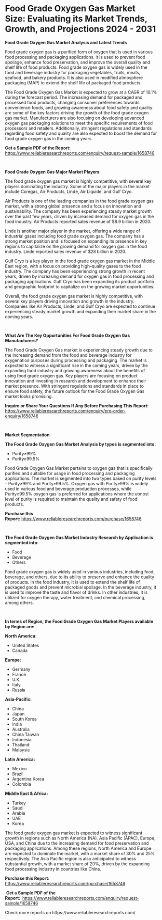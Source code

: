 <p><h1>Food Grade Oxygen Gas Market Size: Evaluating its Market Trends, Growth, and Projections 2024 - 2031</h1></p><p><strong>Food Grade Oxygen Gas Market Analysis and Latest Trends</strong></p>
<p><p>Food grade oxygen gas is a purified form of oxygen that is used in various food processing and packaging applications. It is used to prevent food spoilage, enhance food preservation, and improve the overall quality and shelf life of food products. Food grade oxygen gas is widely used in the food and beverage industry for packaging vegetables, fruits, meats, seafood, and bakery products. It is also used in modified atmosphere packaging (MAP) to extend the shelf life of packaged food products.</p><p>The Food Grade Oxygen Gas Market is expected to grow at a CAGR of 10.1% during the forecast period. The increasing demand for packaged and processed food products, changing consumer preferences towards convenience foods, and growing awareness about food safety and quality are some of the key factors driving the growth of the food grade oxygen gas market. Manufacturers are also focusing on developing advanced oxygen gas packaging solutions to meet the specific requirements of food processors and retailers. Additionally, stringent regulations and standards regarding food safety and quality are also expected to boost the demand for food grade oxygen gas in the coming years.</p></p>
<p><strong>Get a Sample PDF of the Report:&nbsp;</strong> <a href="https://www.reliableresearchreports.com/enquiry/request-sample/1658746">https://www.reliableresearchreports.com/enquiry/request-sample/1658746</a></p>
<p>&nbsp;</p>
<p><strong>Food Grade Oxygen Gas Major Market Players</strong></p>
<p><p>The food grade oxygen gas market is highly competitive, with several key players dominating the industry. Some of the major players in the market include Coregas, Air Products, Linde, Air Liquide, and Gulf Cryo. </p><p>Air Products is one of the leading companies in the food grade oxygen gas market, with a strong global presence and a focus on innovation and sustainability. The company has been experiencing steady market growth over the past few years, driven by increased demand for oxygen gas in the food industry. Air Products reported sales revenue of $8.9 billion in 2020.</p><p>Linde is another major player in the market, offering a wide range of industrial gases including food grade oxygen gas. The company has a strong market position and is focused on expanding its presence in key regions to capitalize on the growing demand for oxygen gas in the food industry. Linde reported sales revenue of $28 billion in 2020.</p><p>Gulf Cryo is a key player in the food grade oxygen gas market in the Middle East region, with a focus on providing high-quality gases to the food industry. The company has been experiencing strong growth in recent years, driven by increasing demand for oxygen gas in food processing and packaging applications. Gulf Cryo has been expanding its product portfolio and geographic footprint to capitalize on the growing market opportunities.</p><p>Overall, the food grade oxygen gas market is highly competitive, with several key players driving innovation and growth in the industry. Companies like Air Products, Linde, and Gulf Cryo are expected to continue experiencing steady market growth and expanding their market share in the coming years.</p></p>
<p>&nbsp;</p>
<p><strong>What Are The Key Opportunities For Food Grade Oxygen Gas Manufacturers?</strong></p>
<p><p>The Food Grade Oxygen Gas market is experiencing steady growth due to the increasing demand from the food and beverage industry for oxygenation purposes during processing and packaging. The market is expected to witness a significant rise in the coming years, driven by the expanding food industry and growing awareness about the benefits of using food grade oxygen gas. Key players are focusing on product innovation and investing in research and development to enhance their market presence. With stringent regulations and standards in place to ensure food safety, the future outlook for the Food Grade Oxygen Gas market looks promising.</p></p>
<p><strong>Inquire or Share Your Questions If Any Before Purchasing This Report:</strong> <a href="https://www.reliableresearchreports.com/enquiry/pre-order-enquiry/1658746">https://www.reliableresearchreports.com/enquiry/pre-order-enquiry/1658746</a></p>
<p>&nbsp;</p>
<p><strong>Market Segmentation</strong></p>
<p><strong>The Food Grade Oxygen Gas Market Analysis by types is segmented into:</strong></p>
<p><ul><li>Purity≥99%</li><li>Purity≥99.5%</li></ul></p>
<p><p>Food Grade Oxygen Gas Market pertains to oxygen gas that is specifically purified and suitable for usage in food processing and packaging applications. The market is segmented into two types based on purity levels - Purity≥99% and Purity≥99.5%. Oxygen gas with Purity≥99% is widely used in various food and beverage production processes, while Purity≥99.5% oxygen gas is preferred for applications where the utmost level of purity is required to maintain the quality and safety of food products.</p></p>
<p><strong>Purchase this Report:&nbsp;</strong><a href="https://www.reliableresearchreports.com/purchase/1658746">https://www.reliableresearchreports.com/purchase/1658746</a></p>
<p>&nbsp;</p>
<p><strong>The Food Grade Oxygen Gas Market Industry Research by Application is segmented into:</strong></p>
<p><ul><li>Food</li><li>Beverage</li><li>Others</li></ul></p>
<p><p>Food grade oxygen gas is widely used in various industries, including food, beverage, and others, due to its ability to preserve and enhance the quality of products. In the food industry, it is used to extend the shelf life of packaged goods and prevent microbial spoilage. In the beverage industry, it is used to improve the taste and flavor of drinks. In other industries, it is utilized for oxygen therapy, water treatment, and chemical processing, among others.</p></p>
<p>&nbsp;</p>
<p><strong>In terms of Region, the Food Grade Oxygen Gas Market Players available by Region are:</strong></p>
<p>
    <p> <strong> North America: </strong>
        <ul>
            <li>United States</li>
            <li>Canada</li>
        </ul>
        </p> 
    <p> <strong> Europe: </strong>
        <ul>
            <li>Germany</li>
            <li>France</li>
            <li>U.K.</li>
            <li>Italy</li>
            <li>Russia</li>
        </ul>
        </p> 
    <p> <strong> Asia-Pacific: </strong>
        <ul>
            <li>China</li>
            <li>Japan</li>
            <li>South Korea</li>
            <li>India</li>
            <li>Australia</li>
            <li>China Taiwan</li>
            <li>Indonesia</li>
            <li>Thailand</li>
            <li>Malaysia</li>
        </ul>
        </p> 
    <p> <strong> Latin America: </strong>
        <ul>
            <li>Mexico</li>
            <li>Brazil</li>
            <li>Argentina Korea</li>
            <li>Colombia</li>
        </ul>
        </p> 
    <p> <strong> Middle East & Africa: </strong>
        <ul>
            <li>Turkey</li>
            <li>Saudi</li>
            <li>Arabia</li>
            <li>UAE</li>
            <li>Korea</li>
        </ul>
    </p>
    </p>
<p><p>The food grade oxygen gas market is expected to witness significant growth in regions such as North America (NA), Asia Pacific (APAC), Europe, USA, and China due to the increasing demand for food preservation and packaging applications. Among these regions, North America and Europe are expected to dominate the market, with a market share of 30% and 25% respectively. The Asia Pacific region is also anticipated to witness substantial growth, with a market share of 20%, driven by the expanding food processing industry in countries like China.</p></p>
<p><strong>Purchase this Report: </strong><a href="https://www.reliableresearchreports.com/purchase/1658746">https://www.reliableresearchreports.com/purchase/1658746</a></p>
<p>&nbsp;<strong>Get a Sample PDF of the Report:&nbsp;&nbsp;</strong><a href="https://www.reliableresearchreports.com/enquiry/request-sample/1658746">https://www.reliableresearchreports.com/enquiry/request-sample/1658746</a></p>
<p><strong></strong></p>
<p>Check more reports on https://www.reliableresearchreports.com/</p>